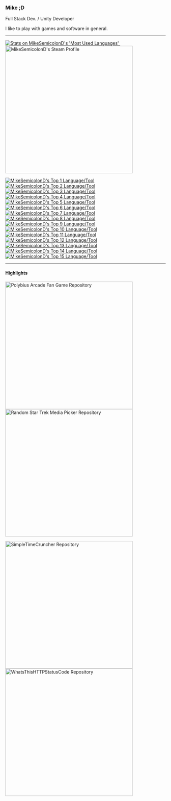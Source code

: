 ### Mike ;D
Full Stack Dev. / Unity Developer

I like to play with games and software in general.

---
[<picture title="Most Used Languages">
    <source
      srcset="https://github-readme-stats.vercel.app/api/top-langs/?username=MikeSemicolonD&layout=compact&theme=github_dark"
      media="(prefers-color-scheme: dark)"
    />
    <img src="https://github-readme-stats.vercel.app/api/top-langs/?username=MikeSemicolonD&layout=compact" alt="Stats on MikeSemicolonD's 'Most Used Languages'" />
</picture>
](https://github.com/anuraghazra/github-readme-stats)
&nbsp;&nbsp;&nbsp;&nbsp;[<picture title="Steam Profile">
    <source
      srcset="https://github-readme-steam-card.vercel.app/status/?steamid=76561197996483117&show_in_game_bg=false&show_recent_game_bg=true"
      media="(prefers-color-scheme: dark)"
    />
    <img align="top" width=400 src="https://github-readme-steam-card.vercel.app/status/?steamid=76561197996483117&show_in_game_bg=false&show_recent_game_bg=true" alt="MikeSemicolonD's Steam Profile" />
</picture>
](https://steamcommunity.com/id/AlphaMyso/)

[<picture title="Top 1 Language/Tool">
    <source
      srcset="https://skillicons.dev/icons?i=ts&theme=dark"
      media="(prefers-color-scheme: dark)"
    />
    <img align="top" src="https://skillicons.dev/icons?i=ts&theme=light" alt="MikeSemicolonD's Top 1 Language/Tool" />
</picture>
<picture title="Top 2 Language/Tool">
    <source
      srcset="https://skillicons.dev/icons?i=cs&theme=dark"
      media="(prefers-color-scheme: dark)"
    />
    <img align="top" src="https://skillicons.dev/icons?i=cs&theme=light" alt="MikeSemicolonD's Top 2 Language/Tool" />
</picture>
<picture title="Top 3 Language/Tool">
    <source
      srcset="https://skillicons.dev/icons?i=dotnet&theme=dark"
      media="(prefers-color-scheme: dark)"
    />
    <img align="top" src="https://skillicons.dev/icons?i=dotnet&theme=light" alt="MikeSemicolonD's Top 3 Language/Tool" />
</picture>
<picture title="Top 4 Language/Tool">
    <source
      srcset="https://skillicons.dev/icons?i=py&theme=dark"
      media="(prefers-color-scheme: dark)"
    />
    <img align="top" src="https://skillicons.dev/icons?i=py&theme=light" alt="MikeSemicolonD's Top 4 Language/Tool" />
</picture>
<picture title="Top 5 Language/Tool">
    <source
      srcset="https://skillicons.dev/icons?i=angular&theme=dark"
      media="(prefers-color-scheme: dark)"
    />
    <img align="top" src="https://skillicons.dev/icons?i=angular&theme=light" alt="MikeSemicolonD's Top 5 Language/Tool" />
</picture>
<picture title="Top 6 Language/Tool">
    <source
      srcset="https://skillicons.dev/icons?i=aws&theme=dark"
      media="(prefers-color-scheme: dark)"
    />
    <img align="top" src="https://skillicons.dev/icons?i=aws&theme=light" alt="MikeSemicolonD's Top 6 Language/Tool" />
</picture>
<picture title="Top 7 Language/Tool">
    <source
      srcset="https://skillicons.dev/icons?i=unity&theme=dark"
      media="(prefers-color-scheme: dark)"
    />
    <img align="top" src="https://skillicons.dev/icons?i=unity&theme=light" alt="MikeSemicolonD's Top 7 Language/Tool" />
</picture>
<picture title="Top 8 Language/Tool">
    <source
      srcset="https://skillicons.dev/icons?i=git&theme=dark"
      media="(prefers-color-scheme: dark)"
    />
    <img align="top" src="https://skillicons.dev/icons?i=git&theme=light" alt="MikeSemicolonD's Top 8 Language/Tool" />
</picture>
<picture title="Top 9 Language/Tool">
    <source
      srcset="https://skillicons.dev/icons?i=html&theme=dark"
      media="(prefers-color-scheme: dark)"
    />
    <img align="top" src="https://skillicons.dev/icons?i=html&theme=light" alt="MikeSemicolonD's Top 9 Language/Tool" />
</picture>
<picture title="Top 10 Language/Tool">
    <source
      srcset="https://skillicons.dev/icons?i=sass&theme=dark"
      media="(prefers-color-scheme: dark)"
    />
    <img align="top" src="https://skillicons.dev/icons?i=sass&theme=light" alt="MikeSemicolonD's Top 10 Language/Tool" />
</picture>
<picture title="Top 11 Language/Tool">
    <source
      srcset="https://skillicons.dev/icons?i=githubactions&theme=dark"
      media="(prefers-color-scheme: dark)"
    />
    <img align="top" src="https://skillicons.dev/icons?i=githubactions&theme=light" alt="MikeSemicolonD's Top 11 Language/Tool" />
</picture>
<picture title="Top 12 Language/Tool">
    <source
      srcset="https://skillicons.dev/icons?i=mysql&theme=dark"
      media="(prefers-color-scheme: dark)"
    />
    <img align="top" src="https://skillicons.dev/icons?i=mysql&theme=light" alt="MikeSemicolonD's Top 12 Language/Tool" />
</picture>
<picture title="Top 13 Language/Tool">
    <source
      srcset="https://skillicons.dev/icons?i=webstorm&theme=dark"
      media="(prefers-color-scheme: dark)"
    />
    <img align="top" src="https://skillicons.dev/icons?i=webstorm&theme=light" alt="MikeSemicolonD's Top 13 Language/Tool" />
</picture>
<picture title="Top 14 Language/Tool">
    <source
      srcset="https://skillicons.dev/icons?i=vscode&theme=dark"
      media="(prefers-color-scheme: dark)"
    />
    <img align="top" src="https://skillicons.dev/icons?i=vscode&theme=light" alt="MikeSemicolonD's Top 14 Language/Tool" />
</picture>
<picture title="Top 15 Language/Tool">
    <source
      srcset="https://skillicons.dev/icons?i=visualstudio&theme=dark"
      media="(prefers-color-scheme: dark)"
    />
    <img align="top" src="https://skillicons.dev/icons?i=visualstudio&theme=light" alt="MikeSemicolonD's Top 15 Language/Tool" />
</picture>
](https://skillicons.dev)

---
#### Highlights
[<picture title="Polybius Arcade Fan Game">
    <source
      srcset="https://github-readme-stats.vercel.app/api/pin/?username=MikeSemicolonD&repo=Polybius_Arcade_Fan_Game&theme=github_dark&hide_border=true&card_width=800"
      media="(prefers-color-scheme: dark)"
    />
    <img align="center" width=400 src="https://github-readme-stats.vercel.app/api/pin/?username=MikeSemicolonD&repo=Polybius_Arcade_Fan_Game&theme=default_repocard&card_width=800" alt="Polybius Arcade Fan Game Repository" />
</picture>
](https://github.com/MikeSemicolonD/Polybius_Arcade_Fan_Game)
[<picture title="Random Star Trek Media Picker">
    <source
      srcset="https://github-readme-stats.vercel.app/api/pin/?username=MikeSemicolonD&repo=Random_Star_Trek_Media_Picker&theme=github_dark&hide_border=true"
      media="(prefers-color-scheme: dark)"
    />
    <img align="center" width=400 src="https://github-readme-stats.vercel.app/api/pin/?username=MikeSemicolonD&repo=Random_Star_Trek_Media_Picker&theme=default_repocard" alt="Random Star Trek Media Picker Repository" />
</picture>
](https://github.com/MikeSemicolonD/Random_Star_Trek_Media_Picker)

[<picture title="SimpleTimeCruncher">
    <source
      srcset="https://github-readme-stats.vercel.app/api/pin/?username=MikeSemicolonD&repo=SimpleTimeCruncher&theme=github_dark&hide_border=true"
      media="(prefers-color-scheme: dark)"
    />
    <img align="center" width=400 src="https://github-readme-stats.vercel.app/api/pin/?username=MikeSemicolonD&repo=SimpleTimeCruncher&theme=default_repocard" alt="SimpleTimeCruncher Repository" />
</picture>
](https://github.com/MikeSemicolonD/SimpleTimeCruncher)
[<picture title="WhatsThisHTTPStatusCode">
    <source
      srcset="https://github-readme-stats.vercel.app/api/pin/?username=MikeSemicolonD&repo=WhatsThisHTTPStatusCode&theme=github_dark&hide_border=true"
      media="(prefers-color-scheme: dark)"
    />
    <img align="center" width=400 src="https://github-readme-stats.vercel.app/api/pin/?username=MikeSemicolonD&repo=WhatsThisHTTPStatusCode&theme=default_repocard" alt="WhatsThisHTTPStatusCode Repository" />
</picture>
](https://github.com/MikeSemicolonD/WhatsThisHTTPStatusCode)
